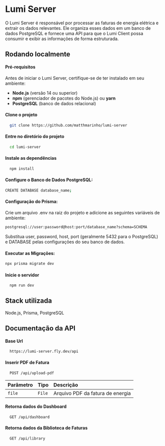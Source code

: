 
# Lumi Server

O Lumi Server é responsável por processar as faturas de energia elétrica e extrair os dados relevantes. Ele organiza esses dados em um banco de dados PostgreSQL e fornece uma API para que o Lumi Client possa consumir e exibir as informações de forma estruturada.


## Rodando localmente

#### Pré-requisitos

Antes de iniciar o Lumi Server, certifique-se de ter instalado em seu ambiente:

- **Node.js** (versão 14 ou superior)
- **npm** (gerenciador de pacotes do Node.js) ou **yarn**
- **PostgreSQL** (banco de dados relacional)

#### Clone o projeto

```bash
  git clone https://github.com/matthmarinho/lumi-server
```

#### Entre no diretório do projeto

```bash
  cd lumi-server
```

#### Instale as dependências

```bash
  npm install
```

#### Configure o Banco de Dados PostgreSQL:

```bash
CREATE DATABASE database_name;
```

#### Configuração do Prisma:

Crie um arquivo .env na raiz do projeto e adicione as seguintes variáveis de ambiente:

```bash
postgresql://user:password@host:port/database_name?schema=SCHEMA
```

Substitua user, password, host, port (geralmente 5432 para o PostgreSQL) e DATABASE pelas configurações do seu banco de dados.

#### Executar as Migrações:

```bash
npx prisma migrate dev
```

#### Inicie o servidor

```bash
  npm run dev
```


## Stack utilizada

Node.js, Prisma, PostgreSQL



## Documentação da API

#### Base Url

```http
  https://lumi-server.fly.dev/api
```

#### Inserir PDF de Fatura

```http
  POST /api/upload-pdf
```

| Parâmetro   | Tipo       | Descrição                           |
| :---------- | :--------- | :---------------------------------- |
| `file` | `File` | Arquivo PDF da fatura de energia |

#### Retorna dados do Dashboard

```http
  GET /api/dashboard
```

#### Retorna dados da Biblioteca de Faturas

```http
  GET /api/library
```